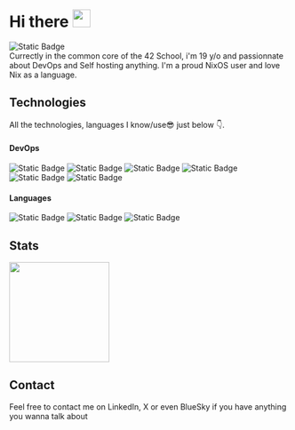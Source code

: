 # Hi there <img height=32 src="https://media.discordapp.net/attachments/1277203930387845211/1297927099222458458/catually.png?ex=6744874e&is=674335ce&hm=f951859b76bee67f677118713afaef2c4c0e10c9be811c0811a6a3ff887c885c&=&format=webp&quality=lossless" />
![Static Badge](https://img.shields.io/badge/Student%20%40%2042Angoul%C3%AAme-black?style=flat&logo=42&logoColor=white) \
Currectly in the common core of the 42 School, i'm 19 y/o and passionnate about DevOps and Self hosting anything.
I'm a proud NixOS user and love Nix as a language.

## Technologies
All the technologies, languages I know/use😎 just below 👇.
#### DevOps
![Static Badge](https://img.shields.io/badge/Traefik-24A1C1?style=flat&logo=traefikproxy&logoColor=white)
![Static Badge](https://img.shields.io/badge/NixOS-5277C3?style=flat&logo=nixos&logoColor=white)
![Static Badge](https://img.shields.io/badge/Docker-2496ED?style=flat&logo=docker&logoColor=white)
![Static Badge](https://img.shields.io/badge/Proxmox-E57000?style=flat&logo=proxmox&logoColor=white)
![Static Badge](https://img.shields.io/badge/Alpine-0D597F?style=flat&logo=alpinelinux&logoColor=white)
![Static Badge](https://img.shields.io/badge/Nginx-009639?style=flat&logo=nginx&logoColor=white)
#### Languages
![Static Badge](https://img.shields.io/badge/C-A8B9CC?style=flat&logo=c&logoColor=white)
![Static Badge](https://img.shields.io/badge/CPP-044F88?style=flat&logo=cplusplus&logoColor=white&)
![Static Badge](https://img.shields.io/badge/Nix-5277C3?style=flat&logo=nixos&logoColor=white)

## Stats
<picture>
  <source
    height=180
    srcset="https://github-readme-stats.vercel.app/api?username=keyzox71&show_icons=true&theme=dark&show=prs_merged&hide=prs"
    media="(prefers-color-scheme: dark)"
  />
  <source
    height=180
    srcset="https://github-readme-stats.vercel.app/api?username=keyzox71&show_icons=true&show=prs_merged&hide=prs"
    media="(prefers-color-scheme: light), (prefers-color-scheme: no-preference)"
  />
  <img height=180 src="https://github-readme-stats.vercel.app/api?username=keyzox71&show_icons=true" />
</picture>

## Contact
Feel free to contact me on LinkedIn, X or even BlueSky if you have anything you wanna talk about
